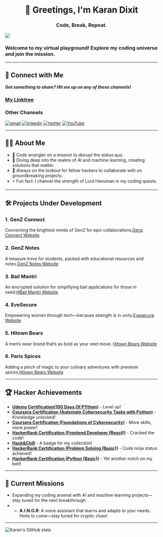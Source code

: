 <h1 align="center">👾 Greetings, I'm Karan Dixit</h1>
<h3 align="center">Code, Break, Repeat.</h3>

![](https://komarev.com/ghpvc/?username=dixitk941)

### Welcome to my virtual playground! Explore my coding universe and join the mission.

---

## 📡 Connect with Me

***Got something to share? Hit me up on any of these channels!***

### [My Linktree](https://linktr.ee/dixitk941)

### Other Channels
<a href="mailto:dixitk941@gmail.com" target="_blank"><img src="https://img.shields.io/badge/Gmail-D14836?style=for-the-badge&logo=gmail&logoColor=white" alt="gmail"></a>
<a href="https://www.linkedin.com/in/karan-dixit-7223a628a//" target="_blank"><img src="https://img.shields.io/badge/LinkedIn-0077B5?style=for-the-badge&logo=linkedin&logoColor=white" alt="linkedin"></a>
<a href="https://twitter.com/dixitk941" target="_blank"><img src="https://img.shields.io/badge/Twitter-1DA1F2?style=for-the-badge&logo=twitter&logoColor=white" alt="twitter"></a>
<a href="https://www.youtube.com/channel/neocodenex" target="_blank"><img src="https://img.shields.io/badge/YouTube-%23FF0000.svg?style=for-the-badge&logo=YouTube&logoColor=white" alt="YouTube"></a>

---

## 👨‍💻 About Me
- 🔭 Code wrangler on a mission to disrupt the status quo.
- 🚀 Diving deep into the realms of AI and machine learning, creating solutions that matter.
- 👾 Always on the lookout for fellow hackers to collaborate with on groundbreaking projects.
- ⚡ Fun fact: I channel the strength of Lord Hanuman in my coding quests.

---

## 🛠 Projects Under Development

### **1. GenZ Connect**
Connecting the brightest minds of GenZ for epic collaborations.[Genz Connect Website](https://genzconnectt.vercel.app)

### **2. GenZ Notes**
A treasure trove for students, packed with educational resources and notes.[GenZ Notes Website](https://genznotes.vercel.app)

### **3. Bail Mantri**
An encrypted solution for simplifying bail applications for those in need.[HBail Mantri Website](https://bailmantri.vercel.app)

### **4. EveSecure**
Empowering women through tech—because strength is in unity.[Evesecure Website](https://evesecure.vercel.app)

### **5. Hitown Bears**
A men’s wear brand that’s as bold as your next move. [Hitown Bears Website](https://hitownbears.live)

### **6. Paris Spices**
Adding a pinch of magic to your culinary adventures with premium spices.[Hitown Bears Website](https://parispices.com)

---

## 🏆 Hacker Achievements

- **[Udemy Certification(100 Days Of PYthon)](https://www.udemy.com/certificate/UC-5ae74439-d651-4d77-a336-e601d2a58831/)** - Level up!
- **[Coursera Certification (Automate Cybersecurity Tasks with Python)](https://www.coursera.org/account/accomplishments/verify/PMMDU432HJ9Q)** - Knowledge unlocked!
- **[Coursera Certification (Foundations of Cybersecurity)](https://www.coursera.org/account/accomplishments/verify/C7BUP2BJCQZB)** - More skills, more power!
- **[HackerRank Certification (Frontend Developer (React))](https://www.hackerrank.com/certificates/ec9d3e0351d0)** - Cracked the code!
- **[Hack&Chill](https://certificate.givemycertificate.com/c/6f956f17-887a-479b-8b14-792588feadaa)** - A badge for my collection!
- **[HackerRank Certification (Problem Solving (Basic))](https://www.hackerrank.com/certificates/15fd22f3ec65)** - Code ninja status achieved!
- **[HackerRank Certification (Python (Basic))](https://www.hackerrank.com/certificates/0ed124886d78)** - Yet another notch on my belt!

---

## 💪 Current Missions
- Expanding my coding arsenal with AI and machine learning projects—stay tuned for the next breakthrough.
- - **A.I.N.O.R**: A voice assistant that learns and adapts to your needs. Hints to come—stay tuned for cryptic clues!

---

![Karan's GitHub stats](https://github-readme-stats.vercel.app/api?username=dixitk941&theme=dark&show_icons=true&count_private=true)
